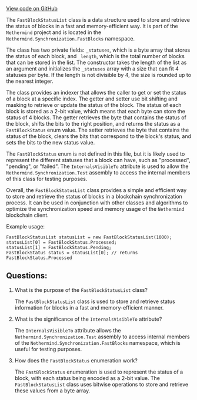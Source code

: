 [View code on GitHub](https://github.com/nethermindeth/nethermind/Nethermind.Synchronization/FastBlocks/FastBlockStatusList.cs)

The `FastBlockStatusList` class is a data structure used to store and retrieve the status of blocks in a fast and memory-efficient way. It is part of the `Nethermind` project and is located in the `Nethermind.Synchronization.FastBlocks` namespace. 

The class has two private fields: `_statuses`, which is a byte array that stores the status of each block, and `_length`, which is the total number of blocks that can be stored in the list. The constructor takes the length of the list as an argument and initializes the `_statuses` array with a size that can fit 4 statuses per byte. If the length is not divisible by 4, the size is rounded up to the nearest integer.

The class provides an indexer that allows the caller to get or set the status of a block at a specific index. The getter and setter use bit shifting and masking to retrieve or update the status of the block. The status of each block is stored as a 2-bit value, which means that each byte can store the status of 4 blocks. The getter retrieves the byte that contains the status of the block, shifts the bits to the right position, and returns the status as a `FastBlockStatus` enum value. The setter retrieves the byte that contains the status of the block, clears the bits that correspond to the block's status, and sets the bits to the new status value.

The `FastBlockStatus` enum is not defined in this file, but it is likely used to represent the different statuses that a block can have, such as "processed", "pending", or "failed". The `InternalsVisibleTo` attribute is used to allow the `Nethermind.Synchronization.Test` assembly to access the internal members of this class for testing purposes.

Overall, the `FastBlockStatusList` class provides a simple and efficient way to store and retrieve the status of blocks in a blockchain synchronization process. It can be used in conjunction with other classes and algorithms to optimize the synchronization speed and memory usage of the `Nethermind` blockchain client. 

Example usage:

```
FastBlockStatusList statusList = new FastBlockStatusList(1000);
statusList[0] = FastBlockStatus.Processed;
statusList[1] = FastBlockStatus.Pending;
FastBlockStatus status = statusList[0]; // returns FastBlockStatus.Processed
```
## Questions: 
 1. What is the purpose of the `FastBlockStatusList` class?
    
    The `FastBlockStatusList` class is used to store and retrieve status information for blocks in a fast and memory-efficient manner.

2. What is the significance of the `InternalsVisibleTo` attribute?
    
    The `InternalsVisibleTo` attribute allows the `Nethermind.Synchronization.Test` assembly to access internal members of the `Nethermind.Synchronization.FastBlocks` namespace, which is useful for testing purposes.

3. How does the `FastBlockStatus` enumeration work?
    
    The `FastBlockStatus` enumeration is used to represent the status of a block, with each status being encoded as a 2-bit value. The `FastBlockStatusList` class uses bitwise operations to store and retrieve these values from a byte array.